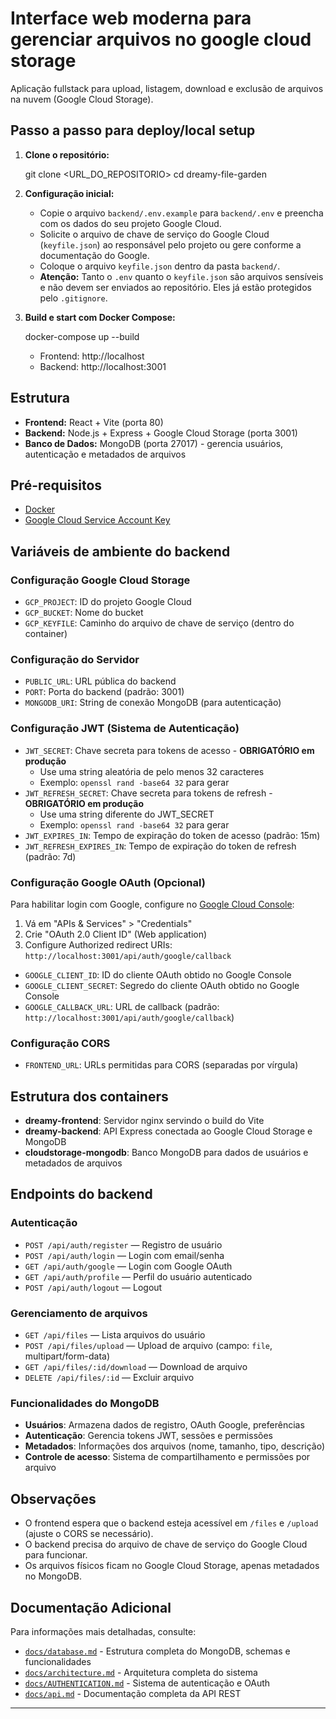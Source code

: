 # Interface web moderna para gerenciar arquivos no google cloud storage 

Aplicação fullstack para upload, listagem, download e exclusão de arquivos na nuvem (Google Cloud Storage).

## Passo a passo para deploy/local setup

1. **Clone o repositório:**

   git clone <URL_DO_REPOSITORIO>
   cd dreamy-file-garden
   

2. **Configuração inicial:**
   - Copie o arquivo `backend/.env.example` para `backend/.env` e preencha com os dados do seu projeto Google Cloud.
   - Solicite o arquivo de chave de serviço do Google Cloud (`keyfile.json`) ao responsável pelo projeto ou gere conforme a documentação do Google.
   - Coloque o arquivo `keyfile.json` dentro da pasta `backend/`.
   - **Atenção:** Tanto o `.env` quanto o `keyfile.json` são arquivos sensíveis e não devem ser enviados ao repositório. Eles já estão protegidos pelo `.gitignore`.

3. **Build e start com Docker Compose:**
   
   docker-compose up --build
   
   - Frontend: http://localhost
   - Backend: http://localhost:3001

## Estrutura
- **Frontend:** React + Vite (porta 80)
- **Backend:** Node.js + Express + Google Cloud Storage (porta 3001)
- **Banco de Dados:** MongoDB (porta 27017) - gerencia usuários, autenticação e metadados de arquivos

## Pré-requisitos
- [Docker](https://www.docker.com/get-started/)
- [Google Cloud Service Account Key](https://cloud.google.com/iam/docs/creating-managing-service-account-keys)


## Variáveis de ambiente do backend

### Configuração Google Cloud Storage
- `GCP_PROJECT`: ID do projeto Google Cloud
- `GCP_BUCKET`: Nome do bucket
- `GCP_KEYFILE`: Caminho do arquivo de chave de serviço (dentro do container)

### Configuração do Servidor
- `PUBLIC_URL`: URL pública do backend
- `PORT`: Porta do backend (padrão: 3001)
- `MONGODB_URI`: String de conexão MongoDB (para autenticação)

### Configuração JWT (Sistema de Autenticação)
- `JWT_SECRET`: Chave secreta para tokens de acesso - **OBRIGATÓRIO em produção**
  - Use uma string aleatória de pelo menos 32 caracteres
  - Exemplo: `openssl rand -base64 32` para gerar
- `JWT_REFRESH_SECRET`: Chave secreta para tokens de refresh - **OBRIGATÓRIO em produção**  
  - Use uma string diferente do JWT_SECRET
  - Exemplo: `openssl rand -base64 32` para gerar
- `JWT_EXPIRES_IN`: Tempo de expiração do token de acesso (padrão: 15m)
- `JWT_REFRESH_EXPIRES_IN`: Tempo de expiração do token de refresh (padrão: 7d)

### Configuração Google OAuth (Opcional)
Para habilitar login com Google, configure no [Google Cloud Console](https://console.cloud.google.com/):

1. Vá em "APIs & Services" > "Credentials"
2. Crie "OAuth 2.0 Client ID" (Web application)
3. Configure Authorized redirect URIs: `http://localhost:3001/api/auth/google/callback`

- `GOOGLE_CLIENT_ID`: ID do cliente OAuth obtido no Google Console
- `GOOGLE_CLIENT_SECRET`: Segredo do cliente OAuth obtido no Google Console  
- `GOOGLE_CALLBACK_URL`: URL de callback (padrão: `http://localhost:3001/api/auth/google/callback`)

### Configuração CORS
- `FRONTEND_URL`: URLs permitidas para CORS (separadas por vírgula)

## Estrutura dos containers
- **dreamy-frontend**: Servidor nginx servindo o build do Vite
- **dreamy-backend**: API Express conectada ao Google Cloud Storage e MongoDB
- **cloudstorage-mongodb**: Banco MongoDB para dados de usuários e metadados de arquivos

## Endpoints do backend

### Autenticação
- `POST /api/auth/register` — Registro de usuário
- `POST /api/auth/login` — Login com email/senha
- `GET /api/auth/google` — Login com Google OAuth
- `GET /api/auth/profile` — Perfil do usuário autenticado
- `POST /api/auth/logout` — Logout

### Gerenciamento de arquivos
- `GET /api/files` — Lista arquivos do usuário
- `POST /api/files/upload` — Upload de arquivo (campo: `file`, multipart/form-data)
- `GET /api/files/:id/download` — Download de arquivo
- `DELETE /api/files/:id` — Excluir arquivo

### Funcionalidades do MongoDB
- **Usuários**: Armazena dados de registro, OAuth Google, preferências
- **Autenticação**: Gerencia tokens JWT, sessões e permissões  
- **Metadados**: Informações dos arquivos (nome, tamanho, tipo, descrição)
- **Controle de acesso**: Sistema de compartilhamento e permissões por arquivo

## Observações
- O frontend espera que o backend esteja acessível em `/files` e `/upload` (ajuste o CORS se necessário).
- O backend precisa do arquivo de chave de serviço do Google Cloud para funcionar.
- Os arquivos físicos ficam no Google Cloud Storage, apenas metadados no MongoDB.

## Documentação Adicional

Para informações mais detalhadas, consulte:

- [`docs/database.md`](docs/database.md) - Estrutura completa do MongoDB, schemas e funcionalidades
- [`docs/architecture.md`](docs/architecture.md) - Arquitetura completa do sistema
- [`docs/AUTHENTICATION.md`](docs/AUTHENTICATION.md) - Sistema de autenticação e OAuth
- [`docs/api.md`](docs/api.md) - Documentação completa da API REST

---
